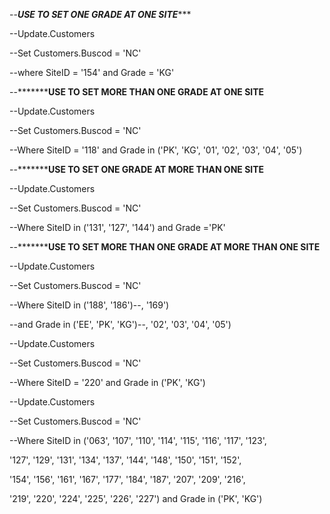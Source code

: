 --***************USE TO SET ONE GRADE AT ONE SITE******************

--Update.Customers

--Set Customers.Buscod = 'NC'

--where SiteID = '154' and Grade = 'KG'



--***************USE TO SET MORE THAN ONE GRADE AT ONE SITE********

--Update.Customers

--Set Customers.Buscod = 'NC'

--Where SiteID = '118' and Grade in ('PK', 'KG', '01', '02', '03', '04', 
'05')




--***************USE TO SET ONE GRADE AT MORE THAN ONE SITE********

--Update.Customers

--Set Customers.Buscod = 'NC'

--Where SiteID in ('131', '127', '144') and Grade ='PK'




--***************USE TO SET MORE THAN ONE GRADE AT MORE THAN ONE SITE********

--Update.Customers

--Set Customers.Buscod = 'NC'

--Where SiteID in ('188', '186')--, '169')

--and   Grade  in ('EE', 'PK', 'KG')--, '02', '03', '04', '05')

--Update.Customers

--Set Customers.Buscod = 'NC'

--Where SiteID = '220' and Grade in ('PK', 'KG')

--Update.Customers

--Set Customers.Buscod = 'NC'

--Where SiteID in ('063', '107', '110', '114', '115', '116', '117', '123', 

'127', '129', '131', '134', '137', '144', '148', '150', '151', '152', 

'154', '156', '161', '167', '177', '184', '187', '207', '209', '216', 

'219', '220', '224', '225', '226', '227') and Grade in ('PK', 'KG')
